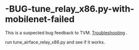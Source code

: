 # -BUG-tune_relay_x86.py-with-mobilenet-failed
This is a suspected bug feedback to TVM. [Troubleshooting](https://discuss.tvm.ai/t/bug-tune-relay-x86-py-with-mobilenet-failed/4983) .

run tune_airface_relay_x86.py and see if it works.
